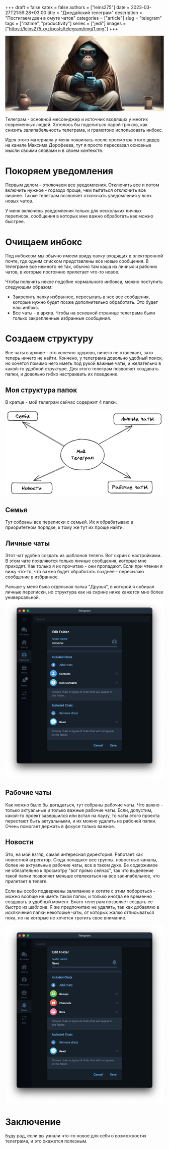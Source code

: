 +++ 
draft = false
katex = false
authors = ["leins275"]
date = 2023-03-27T21:59:28+03:00
title = "Джедайский телеграм"
description = "Постигаем дзен в омуте чатов"
categories = ["article"]
slug = "telegram"
tags = ["itstime", "productivity"]
series = ["jedi"]
images = ["https://leins275.xyz/posts/telegram/img/1.png"]
+++

![](img/1.png)

Телеграм - основной мессенджер и источник входящих у многих современных людей. Хотелось бы поделиться парой трюков, как снизить залипабельность телеграма, и грамотоно использовать инбокс.

Идея этого материала у меня появилась после просмотра этого [видео](https://youtu.be/ZP_0AYCunwM) на канале Максима Дорофеева, тут я просто пересказал основные мысли своими словами и в своем контексте.

# Покоряем уведомления
Первым делом - отключаем все уведомления. Отключить все и потом включить нужное - гораздо проще, чем пытаться отключить все лишнее. Также телеграм позволяет отключать уведомления у всех новых чатов.

У меня включены уведомления только для нескольких личных переписок, сообщения в которых мне важно обработать как можно быстрее.

# Очищаем инбокс
Под инбоксом мы обычно имеем ввиду папку входящих в электоронной почте, где одним списком представлены все новые сообщения. В телеграме все немного не так, обычно там каша из личных и рабочих чатов, в которые постоянно прилетает что-то новое.

Чтобы получить некое подобие нормального инбокса, можно поступить следующим образом:
- Закрепить папку избранное, пересылать в нее все сообщения, которые нужно будет позже дополнительно обработать. Это будет наш инбокс.
- Все чаты - в архив. Чтобы на основной странице телеграма были только закрепленные избранные сообщения.

# Создаем структуру
Все чаты в архиве - это конечно здорово, ничего не отвлекает, зато теперь ничего не найти. Кончено, у телеграма довольно удобный поиск, но хочется помимо него иметь под рукой важные чаты, и желательно в какой-то удобной структуре. Для этого телеграм позволяет создавать папки, и довольно гибко настраивать их поведение. 

## Моя структура папок
В кратце - мой телеграм сейчас содержит 4 папки. 

![folders structure](img/11.png)


## Семья
Тут собраны все переписки с семьей. Их я обрабатываю в приоритетном порядке, к тому же тут их проще найти.

## Личные чаты
Этот чат удобно создать из шаблонов телеги. Вот скрин с настройками. В этом чате появляются только личные сообщения, которые мне приходят. Как только я их прочитаю - они пропадают. Если при чтении я вижу что-то, что важно будет обработать позднее - пересылаю сообщение в избранное.

Раньше у меня была отдельная папка "Друзья", в которой я собирал личные переписки, но структура как на скрине ниже кажется мне более универсальной.
![personal chats folder](img/2.png)

## Рабочие чаты
Как можно было бы догадаться, тут собраны рабочие чаты. Что важно - только актуальные и только важные рабочие чаты. Если, допустим, какой-то проект завершился или встал на паузу, то чаты этого проекта перестают быть актуальными, и их можно удалить из рабочей папки. Очень помогает держать в фокусе только важное.

## Новости
Это, на мой взгяд, самая интересная директория. Работает как новостной агрегатор. Сюда попадают все группы, новостные каналы, более не актуальные рабочие чаты, все в таком духе. Ее содержимое не обязательно к просмотру "вот прямо сейчас", так что выделение такой папки позволяет меньше отвлекаться на все залипабельное, что прилетает в телеге.

Если вы особо подвержены залипанию и хотите с этим побороться - можно вообще не иметь такой папки, и только иногда ее временно создавать в удобный момент. Благо телеграм позволяет создать ее быстро из шаблона. Я же предпочитаю не удалять, так как добавляю в исключения папки некоторые чаты, от которых жалко отписываться пока, но на которые не хочется тратить свое внимание.

![news chat folder](img/3.png)

# Заключение
Буду рад, если вы узнали что-то новое для себя о возможностях телеграма, и это окажется полезным.

